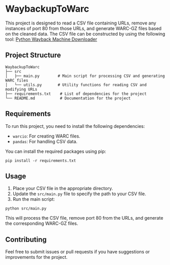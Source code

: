 # WaybackupToWarc

This project is designed to read a CSV file containing URLs, remove any instances of port 80 from those URLs, and generate WARC-GZ files based on the cleaned data.
The CSV file can be constructed by using the following tool: [Python Wayback Machine Downloader](https://github.com/bitdruid/python-wayback-machine-downloader)

## Project Structure

```
WaybackupToWarc
├── src
│   ├── main.py        # Main script for processing CSV and generating WARC files
│   └── utils.py       # Utility functions for reading CSV and modifying URLs
├── requirements.txt    # List of dependencies for the project
└── README.md           # Documentation for the project
```

## Requirements

To run this project, you need to install the following dependencies:

- `warcio`: For creating WARC files.
- `pandas`: For handling CSV data.

You can install the required packages using pip:

```
pip install -r requirements.txt
```

## Usage

1. Place your CSV file in the appropriate directory.
2. Update the `src/main.py` file to specify the path to your CSV file.
3. Run the main script:

```
python src/main.py
```

This will process the CSV file, remove port 80 from the URLs, and generate the corresponding WARC-GZ files.

## Contributing

Feel free to submit issues or pull requests if you have suggestions or improvements for the project.